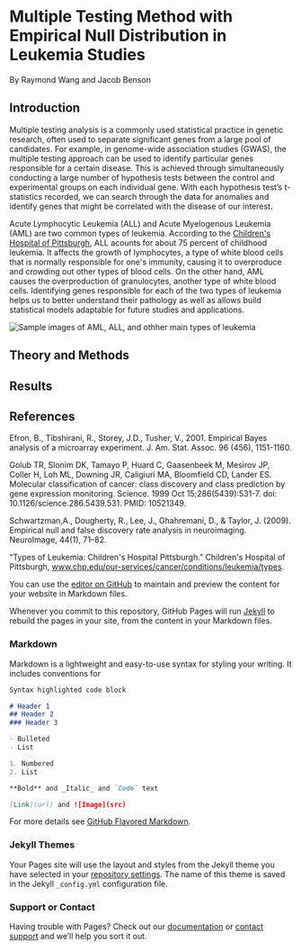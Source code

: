 # Multiple Testing Method with Empirical Null Distribution in Leukemia Studies
By Raymond Wang and Jacob Benson

## Introduction
Multiple testing analysis is a commonly used statistical practice in genetic research, often used to separate significant genes from a large pool of candidates. For example, in genome-wide association studies (GWAS), the multiple testing approach can be used to identify particular genes responsible for a certain disease. This is achieved through simultaneously conducting a large number of hypothesis tests between the control and experimental groups on each individual gene. With each hypothesis test’s t-statistics recorded, we can search through the data for anomalies and identify genes that might be correlated with the disease of our interest. 

Acute Lymphocytic Leukemia (ALL) and Acute Myelogenous Leukemia (AML) are two common types of leukemia. According to the [Children's Hospital of Pittsburgh](https://www.chp.edu/our-services/cancer/conditions/leukemia/types), ALL acounts for about 75 percent of childhood leukemia. It affects the growth of lymphocytes, a type of white blood cells that is normally responsible for one's immunity, causing it to overproduce and crowding out other types of blood cells. On the other hand, AML causes the overproduction of granulocytes, another type of white blood cells. Identifying genes responsible for each of the two types of leukemia helps us to better understand their pathology as well as allows build statistical models adaptable for future studies and applications.

![Sample images of AML, ALL, and othher main types of leukemia](/amm_all.jpeg)



## Theory and Methods
## Results
## References
Efron, B., Tibshirani, R., Storey, J.D., Tusher, V., 2001. Empirical Bayes analysis of a microarray experiment. J. Am. Stat. Assoc. 96 (456), 1151-1160.

Golub TR, Slonim DK, Tamayo P, Huard C, Gaasenbeek M, Mesirov JP, Coller H, Loh ML, Downing JR, Caligiuri MA, Bloomfield CD, Lander ES. Molecular classification of cancer: class discovery and class prediction by gene expression monitoring. Science. 1999 Oct 15;286(5439):531-7. doi: 10.1126/science.286.5439.531. PMID: 10521349.

Schwartzman,A., Dougherty, R., Lee, J., Ghahremani, D., & Taylor, J. (2009). Empirical null and false discovery rate analysis in neuroimaging. NeuroImage, 44(1), 71–82.

“Types of Leukemia: Children's Hospital Pittsburgh.” Children's Hospital of Pittsburgh, www.chp.edu/our-services/cancer/conditions/leukemia/types. 



You can use the [editor on GitHub](https://github.com/xiw483/dsc180b-website/edit/main/README.md) to maintain and preview the content for your website in Markdown files.

Whenever you commit to this repository, GitHub Pages will run [Jekyll](https://jekyllrb.com/) to rebuild the pages in your site, from the content in your Markdown files.

### Markdown

Markdown is a lightweight and easy-to-use syntax for styling your writing. It includes conventions for

```markdown
Syntax highlighted code block

# Header 1
## Header 2
### Header 3

- Bulleted
- List

1. Numbered
2. List

**Bold** and _Italic_ and `Code` text

[Link](url) and ![Image](src)
```

For more details see [GitHub Flavored Markdown](https://guides.github.com/features/mastering-markdown/).

### Jekyll Themes

Your Pages site will use the layout and styles from the Jekyll theme you have selected in your [repository settings](https://github.com/xiw483/dsc180b-website/settings). The name of this theme is saved in the Jekyll `_config.yml` configuration file.

### Support or Contact

Having trouble with Pages? Check out our [documentation](https://docs.github.com/categories/github-pages-basics/) or [contact support](https://support.github.com/contact) and we’ll help you sort it out.
